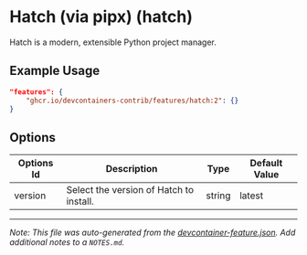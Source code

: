 

# Hatch (via pipx) (hatch)

Hatch is a modern, extensible Python project manager.

## Example Usage

```json
"features": {
    "ghcr.io/devcontainers-contrib/features/hatch:2": {}
}
```

## Options

| Options Id | Description | Type | Default Value |
|-----|-----|-----|-----|
| version | Select the version of Hatch to install. | string | latest |



---

_Note: This file was auto-generated from the [devcontainer-feature.json](https://github.com/devcontainers-contrib/features/blob/main/src/hatch/devcontainer-feature.json).  Add additional notes to a `NOTES.md`._
